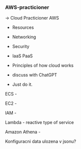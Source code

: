 ### AWS-practicioner

-> Cloud Practicioner AWS

- Resources
- Networking
- Security
- IaaS PaaS


- Principles of how cloud works
- discuss with ChatGPT
- Just do it.

ECS - 

EC2 - 

IAM - 

Lambda - reactive type of service

Amazon Athena - 

Konfiguracni data ulozena v jsonu?
